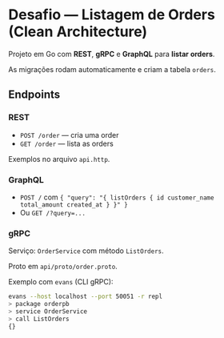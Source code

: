 
# Desafio — Listagem de Orders (Clean Architecture)

Projeto em Go com **REST**, **gRPC** e **GraphQL** para **listar orders**.

As migrações rodam automaticamente e criam a tabela `orders`.

## Endpoints

### REST
- `POST /order` — cria uma order
- `GET /order` — lista as orders

Exemplos no arquivo `api.http`.

### GraphQL
- `POST /` com `{ "query": "{ listOrders { id customer_name total_amount created_at } }" }`
- Ou `GET /?query=...`

### gRPC
Serviço: `OrderService` com método `ListOrders`.

Proto em `api/proto/order.proto`.

Exemplo com `evans` (CLI gRPC):

```bash
evans --host localhost --port 50051 -r repl
> package orderpb
> service OrderService
> call ListOrders
{}
```
